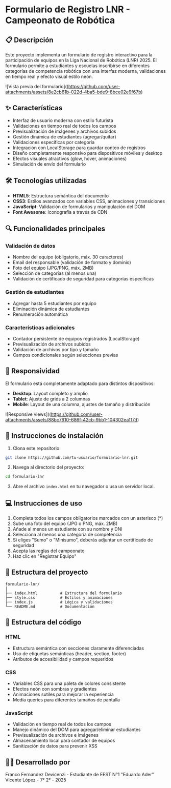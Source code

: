 # Formulario de Registro LNR - Campeonato de Robótica

## 📋 Descripción

Este proyecto implementa un formulario de registro interactivo para la participación de equipos en la Liga Nacional de Robótica (LNR) 2025. El formulario permite a estudiantes y escuelas inscribirse en diferentes categorías de competencia robótica con una interfaz moderna, validaciones en tiempo real y efecto visual estilo neón.

![Vista previa del formulario]((https://github.com/user-attachments/assets/8e2cb61b-022d-4ba5-bde9-8bce02e9f67b)

## ✨ Características

- Interfaz de usuario moderna con estilo futurista
- Validaciones en tiempo real de todos los campos
- Previsualización de imágenes y archivos subidos
- Gestión dinámica de estudiantes (agregar/quitar)
- Validaciones específicas por categoría
- Integración con LocalStorage para guardar conteo de registros
- Diseño completamente responsivo para dispositivos móviles y desktop
- Efectos visuales atractivos (glow, hover, animaciones)
- Simulación de envío del formulario

## 🛠️ Tecnologías utilizadas

- **HTML5**: Estructura semántica del documento
- **CSS3**: Estilos avanzados con variables CSS, animaciones y transiciones
- **JavaScript**: Validación de formularios y manipulación del DOM
- **Font Awesome**: Iconografía a través de CDN

## 🔍 Funcionalidades principales

### Validación de datos
- Nombre del equipo (obligatorio, máx. 30 caracteres)
- Email del responsable (validación de formato y dominio)
- Foto del equipo (JPG/PNG, máx. 2MB)
- Selección de categorías (al menos una)
- Validación de certificado de seguridad para categorías específicas

### Gestión de estudiantes
- Agregar hasta 5 estudiantes por equipo
- Eliminación dinámica de estudiantes
- Renumeración automática

### Características adicionales
- Contador persistente de equipos registrados (LocalStorage)
- Previsualización de archivos subidos
- Validación de archivos por tipo y tamaño
- Campos condicionales según selecciones previas

## 📱 Responsividad

El formulario está completamente adaptado para distintos dispositivos:
- **Desktop**: Layout completo y amplio
- **Tablet**: Ajuste de grids a 2 columnas 
- **Mobile**: Layout de una columna, ajustes de tamaño y distribución

![Responsive views]((https://github.com/user-attachments/assets/88bc7610-686f-42cb-9bb1-104302ea117d)

## 🚀 Instrucciones de instalación

1. Clona este repositorio:
```bash
git clone https://github.com/tu-usuario/formulario-lnr.git
```

2. Navega al directorio del proyecto:
```bash
cd formulario-lnr
```

3. Abre el archivo `index.html` en tu navegador o usa un servidor local.

## 💻 Instrucciones de uso

1. Completa todos los campos obligatorios marcados con un asterisco (*)
2. Sube una foto del equipo (JPG o PNG, máx. 2MB)
3. Añade al menos un estudiante con su nombre y DNI
4. Selecciona al menos una categoría de competencia
5. Si eliges "Sumo" o "Minisumo", deberás adjuntar un certificado de seguridad
6. Acepta las reglas del campeonato
7. Haz clic en "Registrar Equipo"

## 📝 Estructura del proyecto

```
formulario-lnr/
│
├── index.html          # Estructura del formulario
├── style.css           # Estilos y animaciones
├── index.js            # Lógica y validaciones
└── README.md           # Documentación
```

## 🧩 Estructura del código

### HTML
- Estructura semántica con secciones claramente diferenciadas
- Uso de etiquetas semánticas (header, section, footer)
- Atributos de accesibilidad y campos requeridos

### CSS
- Variables CSS para una paleta de colores consistente
- Efectos neón con sombras y gradientes
- Animaciones sutiles para mejorar la experiencia
- Media queries para diferentes tamaños de pantalla

### JavaScript
- Validación en tiempo real de todos los campos
- Manejo dinámico del DOM para agregar/eliminar estudiantes
- Previsualización de archivos e imágenes
- Almacenamiento local para contador de equipos
- Sanitización de datos para prevenir XSS

## 👨‍💻 Desarrollado por

Franco Fernandez Devicenzi - Estudiante de EEST N°1 "Eduardo Ader" Vicente López - 7° 2° - 2025
